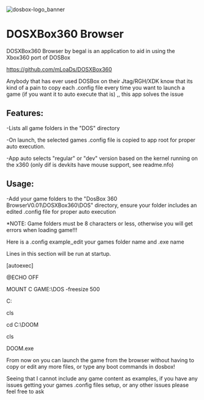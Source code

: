 ![dosbox-logo_banner](https://github.com/user-attachments/assets/d0c8332a-0377-4579-9ece-2c6c6f192b61)

# DOSXBox360 Browser
DOSXBox360 Browser by begal is an application to aid in using the Xbox360 port of DOSBox

https://github.com/mLoaDs/DOSXBox360

Anybody that has ever used DOSBox on their Jtag/RGH/XDK know that its kind of a pain to copy each .config file 
every time you want to launch a game (if you want it to auto execute that is) ,, this app solves the issue

Features:
---------
-Lists all game folders in the "DOS" directory

-On launch, the selected games .config file is copied to app root for proper auto execution.

-App auto selects "regular" or "dev" version based on the kernel running on the x360 (only dif is devkits have mouse support, see readme.nfo)
  
Usage:
------
-Add your game folders to the "DosBox 360 BrowserV0.01\DOSXBox360\DOS" directory, ensure your folder includes an edited .config file for proper auto execution 

*NOTE: Game folders must be 8 characters﻿ or less, otherwise you will get errors when loading game!!!﻿

Here is a .config example,,edit your games folder name and .exe name﻿ 

Lines in this section will be run at startup.

[autoexec]

@ECHO OFF

MOUNT C GAME:\DOS -freesize 500

C:

cls
 
cd C:\DOOM

cls

DOOM.exe

From now on you can launch the game from the browser without having to copy or edit any more files, or type any boot commands in dosbox! 

Seeing that I cannot include any game content as examples, if you have any issues getting your games .config files setup, or any other issues please feel free to ask
